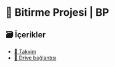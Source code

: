 # 💎 Bitirme Projesi | BP

## 🗃️ İçerikler

- [📅 Takvim](https://drive.google.com/drive/u/0/folders/1N7phN-5_mTIdwzPkh1cw2xUg4lZLPiJ5)
- [🔗 Drive bağlantısı](https://drive.google.com/drive/u/0/folders/1N7phN-5_mTIdwzPkh1cw2xUg4lZLPiJ5)

